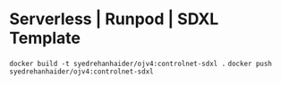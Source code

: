 # Serverless | Runpod | SDXL Template

`docker build -t syedrehanhaider/ojv4:controlnet-sdxl .`
`docker push syedrehanhaider/ojv4:controlnet-sdxl`

